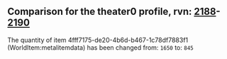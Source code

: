 ## Comparison for the theater0 profile, rvn: [2188](https://github.com/PRO100KatYT/FortniteProfileRevisions/tree/main/profiles/theater0/2188%20theater0.json)-[2190](https://github.com/PRO100KatYT/FortniteProfileRevisions/tree/main/profiles/theater0/2190%20theater0.json)

The quantity of item 4fff7175-de20-4b6d-b467-1c78df7883f1 (WorldItem:metalitemdata) has been changed from: `1650` to: `845`
<br><br>
